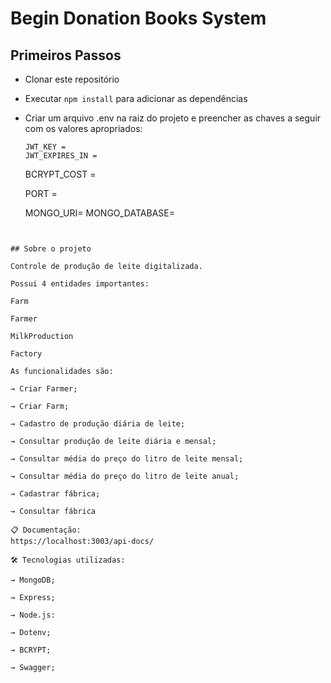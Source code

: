 # Begin Donation Books System

## Primeiros Passos

- Clonar este repositório
- Executar `npm install` para adicionar as dependências
- Criar um arquivo .env na raiz do projeto e preencher as chaves a seguir com os valores apropriados:
  ```
  JWT_KEY =
  JWT_EXPIRES_IN =
  ```

  BCRYPT_COST = 

  PORT = 

  MONGO_URI=
  MONGO_DATABASE=

```


## Sobre o projeto

Controle de produção de leite digitalizada.

Possui 4 entidades importantes:

Farm

Farmer

MilkProduction

Factory

As funcionalidades são:

→ Criar Farmer;

→ Criar Farm;

→ Cadastro de produção diária de leite;

→ Consultar produção de leite diária e mensal;

→ Consultar média do preço do litro de leite mensal;

→ Consultar média do preço do litro de leite anual;

→ Cadastrar fábrica;

→ Consultar fábrica

📋 Documentação:
https://localhost:3003/api-docs/

🛠️ Tecnologias utilizadas:

→ MongoDB;

→ Express;

→ Node.js:

→ Dotenv;

→ BCRYPT;

→ Swagger;
```
